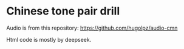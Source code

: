# Chinese tone pair drill

Audio is from this repository: https://github.com/hugolpz/audio-cmn

Html code is mostly by deepseek.